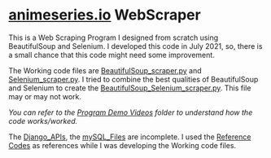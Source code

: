 # <a href="www7.animeseries.io">animeseries.io</a> WebScraper
This is a Web Scraping Program I designed from scratch using BeautifulSoup and Selenium. I developed this code in July 2021, so, there is a small chance that this code might need some improvement.

The Working code files are <a href="https://github.com/n-rohit/animeseries.io_WebScraper/blob/main/BeautifulSoup_scraper.py">BeautifulSoup_scraper.py</a> and <a href="https://github.com/n-rohit/animeseries.io_WebScraper/blob/main/Selenium_scraper.py">Selenium_scraper.py</a>. I tried to combine the best qualities of BeautifulSoup and Selenium to create the <a href="https://github.com/n-rohit/animeseries.io_WebScraper/blob/main/BeautifulSoup_Selenium_scraper.py">BeautifulSoup_Selenium_scraper.py</a>. This file may or may not work.

<i>You can refer to the <a href="https://github.com/n-rohit/animeseries.io_WebScraper/tree/main/Program%20Demo%20Videos">Program Demo Videos</a> folder to understand how the code works/worked.</i>

The <a href="https://github.com/n-rohit/animeseries.io_WebScraper/tree/main/Django_APIs">Django_APIs</a>, the <a href="https://github.com/n-rohit/animeseries.io_WebScraper/tree/main/mySQL_Files">mySQL_Files</a> are incomplete. I used the <a href="https://github.com/n-rohit/animeseries.io_WebScraper/tree/main/Reference%20Codes">Reference Codes</a> as references while I was developing the Working code files.
